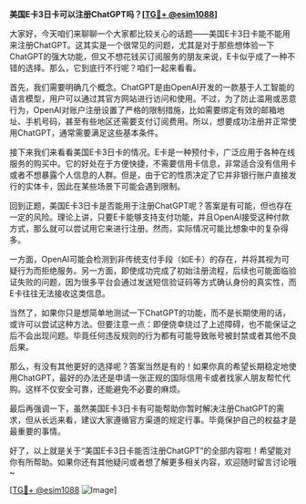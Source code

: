 **美国E卡3日卡可以注册ChatGPT吗？[[TG💪+ @esim1088](https://t.me/s/esim1088)]**

大家好，今天咱们来聊聊一个大家都比较关心的话题——美国E卡3日卡能不能用来注册ChatGPT。这其实是一个很常见的问题，尤其是对于那些想体验一下ChatGPT的强大功能，但又不想花钱买订阅服务的朋友来说，E卡似乎成了一种不错的选择。那么，它到底行不行呢？咱们一起来看看。

首先，我们需要明确几个概念。ChatGPT是由OpenAI开发的一款基于人工智能的语言模型，用户可以通过其官方网站进行访问和使用。不过，为了防止滥用或恶意行为，OpenAI对账户注册设置了严格的限制措施，比如需要绑定有效的邮箱地址、手机号码，甚至有些地区还需要支付订阅费用。所以，想要成功注册并正常使用ChatGPT，通常需要满足这些基本条件。

接下来我们来看看美国E卡3日卡的情况。E卡是一种预付卡，广泛应用于各种在线服务的购买中。它的好处在于方便快捷，不需要信用卡信息，非常适合没有信用卡或者不想暴露个人信息的人群。但是，由于它的性质决定了它并非银行账户直接发行的实体卡，因此在某些场景下可能会遇到限制。

回到正题，美国E卡3日卡是否能用于注册ChatGPT呢？答案是有可能，但也存在一定的风险。理论上讲，只要E卡能够支持支付功能，并且OpenAI接受这种付款方式，那么就可以尝试用它来进行注册。然而，实际情况可能比想象中的复杂得多。

一方面，OpenAI可能会检测到非传统支付手段（如E卡）的存在，并将其视为可疑行为而拒绝服务。另一方面，即使成功完成了初始注册流程，后续也可能面临验证失败的问题，因为很多平台会通过发送短信验证码等方式确认身份的真实性，而E卡往往无法接收这类信息。

当然了，如果你只是想简单地测试一下ChatGPT的功能，而不是长期使用的话，或许可以尝试这种方法。但要注意一点：即便侥幸绕过了上述障碍，也不能保证之后不会出现问题。毕竟任何违反规则的行为都有可能导致账号被封禁或者其他不良后果。

那么，有没有其他更好的选择呢？答案当然是有的！如果你真的希望长期稳定地使用ChatGPT，最好的办法还是申请一张正规的国际信用卡或者找家人朋友帮忙代购。这样不仅安全可靠，还能避免不必要的麻烦。

最后再强调一下，虽然美国E卡3日卡有可能帮助你暂时解决注册ChatGPT的需求，但从长远来看，建议大家遵循官方渠道的规定行事。毕竟保护自己的权益才是最重要的事情。

好了，以上就是关于“美国E卡3日卡能否注册ChatGPT”的全部内容啦！希望能对你有所帮助。如果你还有其他疑问或者想了解更多相关内容，欢迎随时留言讨论哦~

[[TG💪+ @esim1088](https://t.me/s/esim1088) ![Image](https://i.postimg.cc/4NQfJmqS/Snipaste-2025-05-13-00-14-12.png)]